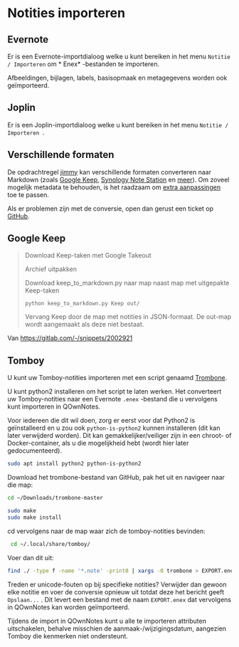 # Notities importeren

## Evernote

Er is een Evernote-importdialoog welke u kunt bereiken in het menu ` Notitie / Importeren ` om * Enex* -bestanden te importeren.

Afbeeldingen, bijlagen, labels, basisopmaak en metagegevens worden ook geïmporteerd.

## Joplin

Er is een Joplin-importdialoog welke u kunt bereiken in het menu `Notitie / Importeren `.

## Verschillende formaten

De opdrachtregel [jimmy](https://github.com/marph91/jimmy) kan verschillende formaten converteren naar Markdown (zoals [Google Keep](https://marph91.github.io/jimmy/formats/google_keep/), [Synology Note Station](https://marph91.github.io/jimmy/formats/synology_note_station/) en [meer](https://marph91.github.io/jimmy/)). Om zoveel mogelijk metadata te behouden, is het raadzaam om [extra aanpassingen](https://marph91.github.io/jimmy/import_instructions/#qownnotes) toe te passen.

Als er problemen zijn met de conversie, open dan gerust een ticket op [GitHub](https://github.com/marph91/jimmy/issues).

## Google Keep

> Download Keep-taken met Google Takeout
> 
> Archief uitpakken
> 
> Download keep_to_markdown.py naar map naast map met uitgepakte Keep-taken
> 
>     python keep_to_markdown.py Keep out/
>     
> 
> Vervang Keep door de map met notities in JSON-formaat. De out-map wordt aangemaakt als deze niet bestaat.

Van <https://gitlab.com/-/snippets/2002921>

## Tomboy

U kunt uw Tomboy-notities importeren met een script genaamd [Trombone](https://github.com/samba/trombone).

U kunt python2 installeren om het script te laten werken. Het converteert uw Tomboy-notities naar een Evernote `.enex` -bestand die u vervolgens kunt importeren in QOwnNotes.

Voor iedereen die dit wil doen, zorg er eerst voor dat Python2 is geïnstalleerd en u zou ook `python-is-python2` kunnen installeren (dit kan later verwijderd worden). Dit kan gemakkelijker/veiliger zijn in een chroot- of Docker-container, als u die mogelijkheid hebt (wordt hier later gedocumenteerd).

```bash
sudo apt install python2 python-is-python2
```

Download het trombone-bestand van GitHub, pak het uit en navigeer naar die map:

```bash
cd ~/Downloads/trombone-master

sudo make
sudo make install
```

cd vervolgens naar de map waar zich de tomboy-notities bevinden:

```bash
 cd ~/.local/share/tomboy/
```

Voer dan dit uit:

```bash
find ./ -type f -name '*.note' -print0 | xargs -0 trombone > EXPORT.enex
```

Treden er unicode-fouten op bij specifieke notities? Verwijder dan gewoon elke notitie en voer de conversie opnieuw uit totdat deze het bericht geeft `Opslaan...` . Dit levert een bestand met de naam `EXPORT.enex` dat vervolgens in QOwnNotes kan worden geïmporteerd.

Tijdens de import in QOwnNotes kunt u alle te importeren attributen uitschakelen, behalve misschien de aanmaak-/wijzigingsdatum, aangezien Tomboy die kenmerken niet ondersteunt.
